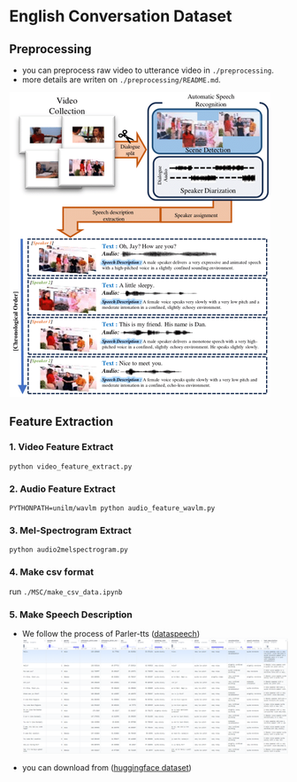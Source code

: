 # English Conversation Dataset

## Preprocessing
- you can preprocess raw video to utterance video in `./preprocessing`.
- more details are writen on  `./preprocessing/README.md`.

![MSC_description](./images/pipeline.png)

## Feature Extraction

### 1. Video Feature Extract
```
python video_feature_extract.py
```

### 2. Audio Feature Extract
```
PYTHONPATH=unilm/wavlm python audio_feature_wavlm.py 
```

### 3. Mel-Spectrogram Extract
```
python audio2melspectrogram.py
```

### 4. Make csv format
run `./MSC/make_csv_data.ipynb`

### 5. Make Speech Description
- We follow the process of Parler-tts ([dataspeech](https://github.com/huggingface/dataspeech))
![MSC_description](./images/MSC_description.png)

- you can download from ([huggingface dataset](https://huggingface.co/datasets/TAESOO98/msc-audio-transcript))
